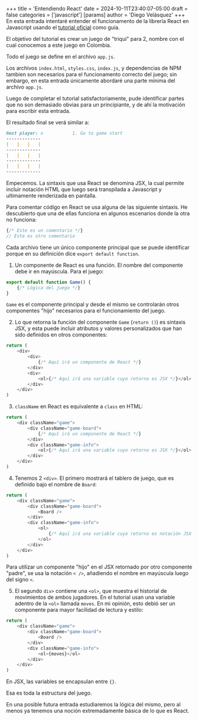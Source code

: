 +++
title = 'Entendiendo React'
date = 2024-10-11T23:40:07-05:00
draft = false
categories = ['javascript']
[params]
    author = 'Diego Velásquez'
+++
En esta entrada intentaré entender el funcionamento de la librería React
en Javascript usando el [tutorial oficial](https://react.dev/learn/tutorial-tic-tac-toe) como guía.

El objetivo del tutorial es crear un juego de "triqui" para 2, nombre con
el cual conocemos a este juego en Colombia.

Todo el juego se define en el archivo `app.js`.

Los archivos `index.html`, `styles.css`, `index.js`, y dependencias de NPM
tambien son necesarios para el funcionamento correcto del juego; sin
embargo, en esta entrada únicamente abordaré una parte mínima del archivo
`app.js`.

Luego de completar el tutorial satisfactoriamente, pude identificar partes
que no son demasiado obvias para un principiante, y de ahí la motivación
para escribir esta entrada.

El resultado final se verá similar a:
``` Markdown
Next player: x           1. Go to game start
-------------
|   |   |   |
-------------
|   |   |   |
-------------
|   |   |   |
-------------
```
Empecemos. La sintaxis que usa React se denomina JSX, la cual permite
incluir notación HTML que luego será transpilada a Javascript y
ultimamente renderizada en pantalla.

Para comentar código en React se usa alguna de las siguiente sintaxis. He
descubierto que una de ellas funciona en algunos escenarios donde la otra
no funciona:
``` Javascript
{/* Este es un comentario */}
// Este es otro comentario
```
Cada archivo tiene un único componente principal que se puede identificar
porque en su definición dice `export default function`.

1. Un componente de React es una función. El nombre del componente debe ir
en mayúscula. Para el juego:
``` Javascript
export default function Game() {
    {/* Lógica del juego */}
}
```
`Game` es el componente principal y desde el mismo se controlarán otros
componentes "hijo" necesarios para el funcionamiento del juego.

2. Lo que retorna la función del componente `Game` (`return ()`) es sintaxis
JSX, y esta puede incluir atributos y valores personalizados que han sido
definidos en otros componentes:
``` Javascript
return (
    <div>
        <div>
            {/* Aquí irá un componente de React */}
        </div>
        <div>
            <ol>{/* Aquí irá una variable cuyo retorno es JSX */}</ol>
        </div>
    </div>
)
```
3. `className` en React es equivalente a `class` en HTML:
``` Javascript
return (
    <div className="game">
        <div className="game-board">
            {/* Aquí irá un componente de React */}
        </div>
        <div className="game-info">
            <ol>{/* Aquí irá una variable cuyo retorno es JSX */}</ol>
        </div>
    </div>
)
```
4. Tenemos 2 `<div>`. El primero mostrará el tablero de juego, que es
definido bajo el nombre de `Board`:
``` Javascript
return (
    <div className="game">
        <div className="game-board">
            <Board />
        </div>
        <div className="game-info">
            <ol>
                {/* Aquí irá una variable cuyo retorno es notación JSX */}
            </ol>
        </div>
    </div>
)
```
Para utilizar un componente "hijo" en el JSX retornado por otro
componente "padre", se usa la notación `< />`, añadiendo el nombre en
mayúscula luego del signo `<`.

5. El segundo `div>` contiene una `<ol>`, que muestra el historial de
movimientos de ambos jugadores. En el tutorial usan una variable adentro
de la `<ol>` llamada `moves`. En mi opinión, esto debió ser un componente
para mayor facilidad de lectura y estilo:
``` Javascript
return (
    <div className="game">
        <div className="game-board">
            <Board />
        </div>
        <div className="game-info">
            <ol>{moves}</ol>
        </div>
    </div>
)
```
En JSX, las variables se encapsulan entre `{}`.

Esa es toda la estructura del juego.

En una posible futura entrada estudiaremos la lógica del mismo, pero al
menos ya tenemos una noción extremadamente básica de lo que es React.
